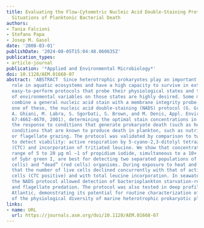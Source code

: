 ```yaml
---
title: Evaluating the Flow-Cytometric Nucleic Acid Double-Staining Protocol in Realistic
  Situations of Planktonic Bacterial Death
authors:
- Tania Falcioni
- Stefano Papa
- Josep M. Gasol
date: '2008-03-01'
publishDate: '2024-08-05T15:04:48.060635Z'
publication_types:
- article-journal
publication: '*Applied and Environmental Microbiology*'
doi: 10.1128/AEM.01668-07
abstract: 'ABSTRACT  Since heterotrophic prokaryotes play an important biogeochemical
  role in aquatic ecosystems and have a high capacity to survive in extreme environments,
  easy-to-perform protocols that probe their physiological states and the effects
  of environmental variables on those states are highly desired. Some methodologies
  combine a general nucleic acid stain with a membrane integrity probe. We calibrated
  one of these, the nucleic acid double-staining (NADS) protocol (G. Grégori, S. Citterio,
  A. Ghiani, M. Labra, S. Sgorbati, S. Brown, and M. Denis, Appl. Environ. Microbiol.
  67:4662-4670, 2001), determining the optimal stain concentrations in seawater and
  the response to conditions that generate prokaryote death (such as heat) and to
  conditions that are known to produce death in plankton, such as nutrient limitation
  or flagellate grazing. The protocol was validated by comparison to two methods used
  to detect viability: active respiration by 5-cyano-2,3-ditolyl tetrazolium chloride
  (CTC) and incorporation of tritiated leucine. We show that concentrations in the
  range of 5 to 20 μg ml −1 of propidium iodide, simultaneous to a 10× concentration
  of Sybr green I, are best for detecting two separated populations of “live” (green
  cells) and “dead” (red cells) organisms. During exposure to heat and UVC, we observed
  that the number of live cells declined concurrently with that of actively respiring
  cells (CTC positive) and with total leucine incorporation. In seawater mesocosms,
  the NADS protocol allowed detection of bacterioplankton starvation-related death
  and flagellate predation. The protocol was also tested in deep profiles in the northwest
  Atlantic, demonstrating its potential for routine characterization of this fraction
  of the physiological diversity of marine heterotrophic prokaryotic plankton.'
links:
- name: URL
  url: https://journals.asm.org/doi/10.1128/AEM.01668-07
---
```

